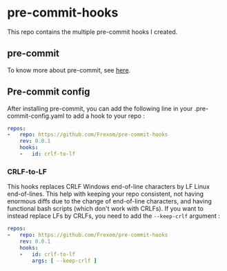 # pre-commit-hooks
This repo contains the multiple pre-commit hooks I created.

## pre-commit

To know more about pre-commit, see [here](https://pre-commit.com/).


## Pre-commit config
After installing pre-commit, you can add the following line in your .pre-commit-config.yaml to add a hook to your repo :

```yaml
repos:
-   repo: https://github.com/Frexom/pre-commit-hooks
    rev: 0.0.1
    hooks:
    -   id: crlf-to-lf
```

### CRLF-to-LF

This hooks replaces CRLF Windows end-of-line characters by LF Linux end-of-lines. This help with keeping your repo consistent, not having enormous diffs due to the change of end-of-line characters, and having functional bash scripts (which don't work with CRLFs).
If you want to instead replace LFs by CRLFs, you need to add the `--keep-crlf` argument :

```yaml
repos:
-   repo: https://github.com/Frexom/pre-commit-hooks
    rev: 0.0.1
    hooks:
    -   id: crlf-to-lf
        args: [ --keep-crlf ]
```

